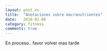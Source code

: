 ```yaml
---
layout: post_es
title:  "Anotaciones sobre macronutrientes"
date:   2016-01-06
category: fitness
comments: true
---
```

En proceso.. favor volver mas tarde 